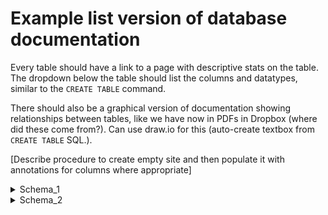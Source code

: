 # Example list version of database documentation
Every table should have a link to a page with descriptive stats on the table.
The dropdown below the table should list the columns and datatypes, similar to the
`CREATE TABLE` command.

There should also be a graphical version of documentation showing relationships between
tables, like we have now in PDFs in Dropbox (where did these come from?). Can use
draw.io for this (auto-create textbox from `CREATE TABLE` SQL.).

[Describe procedure to create empty site and then populate it with annotations
for columns where appropriate]

<details><summary>Schema_1</summary>
<details><summary>Table_1</summary>
<details><summary>Column_1</summary> Column metadata, link to summary page</details>
<details><summary>Column_2</summary> Column metadata, link to summary page</details>
<details><summary>Column_3</summary> Column metadata, link to summary page</details>
<details><summary>Column_4</summary> Column metadata, link to summary page</details>
</details>
</details>

<details><summary>Schema_2</summary>
<details><summary>Table_1</summary>
<details><summary>Column_1</summary> Column metadata, link to summary page
</details>
<details><summary>Column_2</summary> Column metadata, link to summary page
</details>
</details>
<details><summary>Table_2</summary>
<details><summary>Column_1</summary> Column metadata, link to summary page
</details>
<details><summary>Column_2</summary> Column metadata, link to summary page
</details>
<details><summary>Column_3</summary> Column metadata, link to summary page
</details>
</details>
</details>

